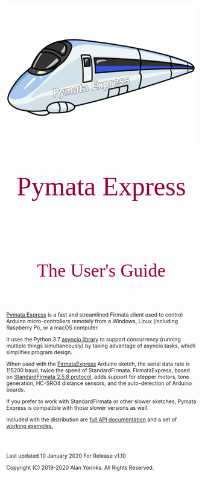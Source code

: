 <img align="middle" src="./images/pymata_express.png">

<p style="color:#990033; text-align:center; font-family:Georgia; font-size:5em;">Pymata Express</p>
<br>
<br>

<p style="color:#990033; text-align:center; font-family:Georgia; font-size:3.5em;"> The User's Guide</p>


<br>

[Pymata Express](https://github.com/MrYsLab/pymata-express) is a fast and streamlined Firmata client used
to control Arduino micro-controllers
remotely from a Windows, Linux (including Raspberry Pi), or a macOS computer.

It uses the Python 3.7 [asyncio library](https://docs.python.org/3/library/asyncio.html)
to support concurrency (running multiple things simultaneously)
by taking advantage of asyncio tasks, which simplifies program design.

When used with the [FirmataExpress](https://github.com/MrYsLab/FirmataExpress) Arduino sketch,
the serial data rate is 115200 baud, twice the speed of StandardFirmata. FirmataExpress,
based on [StandardFirmata 2.5.8 protocol](https://github.com/firmata/protocol/blob/master/protocol.md),
 adds support for
stepper motors, tone generation, HC-SRO4 distance sensors, and the auto-detection of Arduino boards.

If you prefer to work with StandardFirmata or other slower sketches, Pymata Express is compatible with those
slower versions as well.

Included with the distribution are [full API documentation](https://mryslab.github.io/pymata-express/api/)
and a set of [working examples.](https://github.com/MrYsLab/pymata-express/tree/master/examples)

<br>
<br>


Last updated 10 January 2020 For Release v1.10

Copyright (C) 2019-2020 Alan Yorinks. All Rights Reserved.
